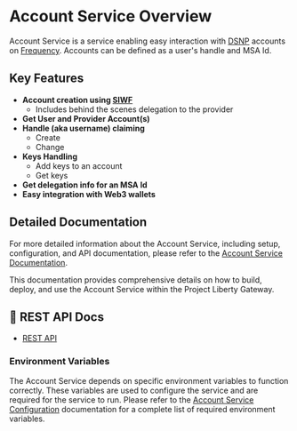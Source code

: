# Account Service Overview

Account Service is a service enabling easy interaction with [DSNP](https://dsnp.org/) accounts on [Frequency](https://docs.frequency.xyz/). Accounts can be defined as a user's handle and MSA Id.

## Key Features

- **Account creation using [SIWF](https://github.com/ProjectLibertyLabs/siwf)**
  - Includes behind the scenes delegation to the provider
- **Get User and Provider Account(s)**
- **Handle (aka username) claiming**
  - Create
  - Change
- **Keys Handling**
  - Add keys to an account
  - Get keys
- **Get delegation info for an MSA Id**
- **Easy integration with Web3 wallets**

## Detailed Documentation

For more detailed information about the Account Service, including setup, configuration, and API documentation, please refer to the [Account Service Documentation](https://projectlibertylabs.github.io/gateway/Build/AccountService/AccountService.html).

This documentation provides comprehensive details on how to build, deploy, and use the Account Service within the Project Liberty Gateway.

## 🚀 REST API Docs

- [REST API](https://projectlibertylabs.github.io/account-service)

### Environment Variables

The Account Service depends on specific environment variables to function correctly. These variables are used to configure the service and are required for the service to run. Please refer to the [Account Service Configuration](https://projectlibertylabs.github.io/gateway/Build/AccountService/AccountService.html#configuration) documentation for a complete list of required environment variables.
